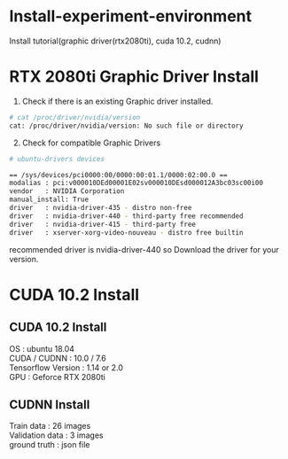 # Install-experiment-environment
Install tutorial(graphic driver(rtx2080ti), cuda 10.2, cudnn)

RTX 2080ti Graphic Driver Install
=========
1. Check if there is an existing Graphic driver installed.
```bash
# cat /proc/driver/nvidia/version   
cat: /proc/driver/nvidia/version: No such file or directory   

```

2. Check for compatible Graphic Drivers
```bash
# ubuntu-drivers devices

== /sys/devices/pci0000:00/0000:00:01.1/0000:02:00.0 ==   
modalias : pci:v000010DEd00001E02sv000010DEsd000012A3bc03sc00i00   
vendor   : NVIDIA Corporation   
manual_install: True   
driver   : nvidia-driver-435 - distro non-free   
driver   : nvidia-driver-440 - third-party free recommended   
driver   : nvidia-driver-415 - third-party free   
driver   : xserver-xorg-video-nouveau - distro free builtin   

```
recommended driver is nvidia-driver-440
so Download the driver for your version.

CUDA 10.2 Install
=========
## CUDA 10.2 Install

OS : ubuntu 18.04   
CUDA / CUDNN : 10.0 / 7.6   
Tensorflow Version : 1.14 or 2.0   
GPU : Geforce RTX 2080ti   


## CUDNN Install

Train data : 26 images   
Validation data : 3 images   
ground truth : json file   

 


